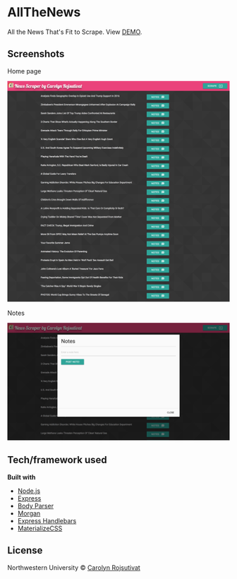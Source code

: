 # AllTheNews
All the News That's Fit to Scrape. View [DEMO](https://floating-fortress-84910.herokuapp.com/).

## Screenshots

Home page

![](screencap1.png)

Notes

![](screencap2.png)

## Tech/framework used

<b>Built with</b>
- [Node.js](https://nodejs.org/en/)
- [Express](https://expressjs.com/)
- [Body Parser](https://github.com/expressjs/body-parser)
- [Morgan](https://www.npmjs.com/package/morgan)
- [Express Handlebars](https://www.npmjs.com/package/express-handlebars)
- [MaterializeCSS](https://materializecss.com/)

## License

Northwestern University © [Carolyn Rojsutivat]()
